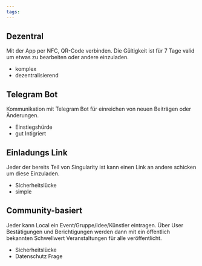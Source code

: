 ```yaml
---
tags:
---
```

## Dezentral
Mit der App per NFC, QR-Code verbinden. Die Gültigkeit ist für 7 Tage valid um etwas zu bearbeiten oder andere einzuladen. 
- komplex
- dezentralisierend
## Telegram Bot
Kommunikation mit Telegram Bot für einreichen von neuen Beiträgen oder Änderungen.
- Einstiegshürde
- gut Intigriert

## Einladungs Link
Jeder der bereits Teil von Singularity ist kann einen Link an andere schicken um diese Einzuladen. 
- Sicherheitslücke
- simple

## Community-basiert
Jeder kann Local ein Event/Gruppe/Idee/Künstler eintragen. Über User Bestätigungen und Berichtigungen werden dann mit ein öffentlich bekannten Schwellwert Veranstaltungen für alle veröffentlicht.
- Sicherheitslücke
- Datenschutz Frage